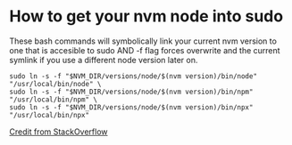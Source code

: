 # How to get your nvm node into sudo
These bash commands will symbolically link your current nvm version to one that is accesible to sudo AND -f flag forces overwrite and the current symlink if you use a different node version later on.
```
sudo ln -s -f "$NVM_DIR/versions/node/$(nvm version)/bin/node" "/usr/local/bin/node" \
sudo ln -s -f "$NVM_DIR/versions/node/$(nvm version)/bin/npm" "/usr/local/bin/npm" \
sudo ln -s -f "$NVM_DIR/versions/node/$(nvm version)/bin/npx" "/usr/local/bin/npx"
```
[Credit from StackOverflow](https://stackoverflow.com/questions/21215059/cant-use-nvm-from-root-or-sudo)
